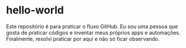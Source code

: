 # hello-world
Este repositório é para praticar o fluxo GitHub.
Eu sou uma pessoa que gosta de praticar códigos e inventar meus próprios apps e automações. Finalmente, resolvi praticar por aqui e não só ficar observando.
